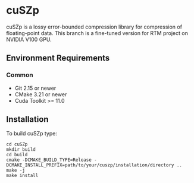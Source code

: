 # cuSZp
cuSZp is a lossy error-bounded compression library for compression of floating-point data. This branch is a fine-tuned version for RTM project on NVIDIA V100 GPU.

## Environment Requirements
### Common
- Git 2.15 or newer
- CMake 3.21 or newer
- Cuda Toolkit >= 11.0

## Installation
To build cuSZp type:
```
cd cuSZp
mkdir build
cd build
cmake -DCMAKE_BUILD_TYPE=Release -DCMAKE_INSTALL_PREFIX=path/to/your/cuszp/installation/directory ..
make -j
make install
```
